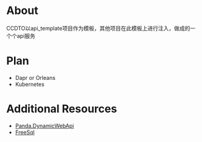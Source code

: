 # About
CCDTO以api_template项目作为模板，其他项目在此模板上进行注入，做成的一个个api服务

# Plan
- Dapr or Orleans
- Kubernetes

# Additional Resources
- [Panda.DynamicWebApi](https://github.com/pda-team/Panda.DynamicWebApi)
- [FreeSql](https://github.com/dotnetcore/FreeSql)
